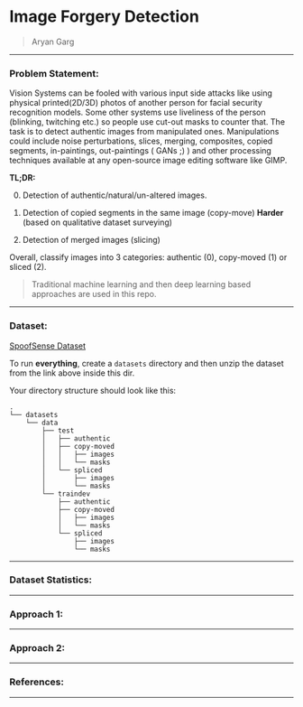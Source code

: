 # Image Forgery Detection     

> Aryan Garg     


---   

### Problem Statement:    

Vision Systems can be fooled with various input side attacks like using physical printed(2D/3D) photos of another person for facial security recognition models. Some other systems use liveliness of the person (blinking, twitching etc.) so people use cut-out masks to counter that. The task is to detect authentic images from manipulated ones. Manipulations could include noise perturbations, slices, merging, composites, copied segments, in-paintings, out-paintings ( GANs ;) ) and other processing techniques available at any open-source image editing software like GIMP.

**TL;DR:**

0. Detection of authentic/natural/un-altered images.

1. Detection of copied segments in the same image (copy-move) **Harder** (based on qualitative dataset surveying)

2. Detection of merged images (slicing)   

Overall, classify images into 3 categories: authentic (0), copy-moved (1) or sliced (2). 

> Traditional machine learning and then deep learning based approaches are used in this repo.

---    

### Dataset:   

[SpoofSense Dataset](https://drive.google.com/file/d/1lUFc9Gx9pK9PlW0MDtoOwolgbHig4W3m/view?pli=1)

To run **everything**, create a `datasets` directory and then unzip the dataset from the link above inside this dir.


Your directory structure should look like this:   

```
.
└── datasets
    └── data
        ├── test
        │   ├── authentic
        │   ├── copy-moved
        │   │   ├── images
        │   │   └── masks
        │   └── spliced
        │       ├── images
        │       └── masks
        └── traindev
            ├── authentic
            ├── copy-moved
            │   ├── images
            │   └── masks
            └── spliced
                ├── images
                └── masks
```

---    

### Dataset Statistics:


---


### Approach 1:

---

### Approach 2:

---

### References:

---    



